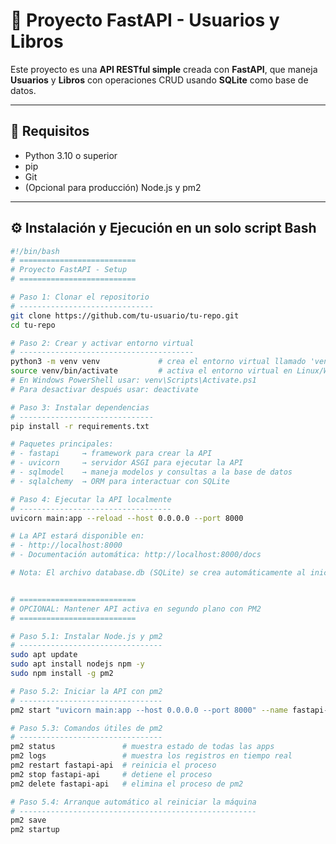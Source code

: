 # 🚀 Proyecto FastAPI - Usuarios y Libros

Este proyecto es una **API RESTful simple** creada con **FastAPI**, que maneja **Usuarios** y **Libros** con operaciones CRUD usando **SQLite** como base de datos.

---

## 📌 Requisitos

- Python 3.10 o superior  
- pip  
- Git  
- (Opcional para producción) Node.js y pm2  

---

## ⚙️ Instalación y Ejecución en un solo script Bash

```bash
#!/bin/bash
# ==========================
# Proyecto FastAPI - Setup
# ==========================

# Paso 1: Clonar el repositorio
# ------------------------------
git clone https://github.com/tu-usuario/tu-repo.git
cd tu-repo

# Paso 2: Crear y activar entorno virtual
# ---------------------------------------
python3 -m venv venv             # crea el entorno virtual llamado 'venv'
source venv/bin/activate         # activa el entorno virtual en Linux/WSL
# En Windows PowerShell usar: venv\Scripts\Activate.ps1
# Para desactivar después usar: deactivate

# Paso 3: Instalar dependencias
# ------------------------------
pip install -r requirements.txt

# Paquetes principales:
# - fastapi     → framework para crear la API
# - uvicorn     → servidor ASGI para ejecutar la API
# - sqlmodel    → maneja modelos y consultas a la base de datos
# - sqlalchemy  → ORM para interactuar con SQLite

# Paso 4: Ejecutar la API localmente
# ----------------------------------
uvicorn main:app --reload --host 0.0.0.0 --port 8000

# La API estará disponible en:
# - http://localhost:8000
# - Documentación automática: http://localhost:8000/docs

# Nota: El archivo database.db (SQLite) se crea automáticamente al iniciar la API.


# ==========================
# OPCIONAL: Mantener API activa en segundo plano con PM2
# ==========================

# Paso 5.1: Instalar Node.js y pm2
# --------------------------------
sudo apt update
sudo apt install nodejs npm -y
sudo npm install -g pm2

# Paso 5.2: Iniciar la API con pm2
# --------------------------------
pm2 start "uvicorn main:app --host 0.0.0.0 --port 8000" --name fastapi-api

# Paso 5.3: Comandos útiles de pm2
# --------------------------------
pm2 status               # muestra estado de todas las apps
pm2 logs                 # muestra los registros en tiempo real
pm2 restart fastapi-api  # reinicia el proceso
pm2 stop fastapi-api     # detiene el proceso
pm2 delete fastapi-api   # elimina el proceso de pm2

# Paso 5.4: Arranque automático al reiniciar la máquina
# -----------------------------------------------------
pm2 save
pm2 startup
